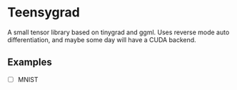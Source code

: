 # Teensygrad

A small tensor library based on tinygrad and ggml. Uses reverse mode auto differentiation, and maybe some day will have a CUDA backend.

## Examples

- [ ] MNIST
